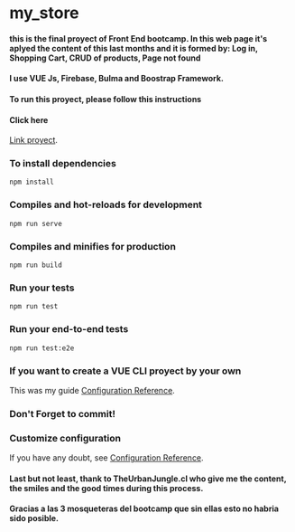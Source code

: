 # my_store

#### this is the final proyect of Front End bootcamp.  In this web page it's aplyed the content of this last months and it is formed by: Log in, Shopping Cart, CRUD of products, Page not found

#### I use VUE Js, Firebase, Bulma and Boostrap Framework. 

#### To run this proyect, please follow this instructions

#### Click here
[Link proyect](https://project-367345189914459242.web.app/).


### To install dependencies
```
npm install
```
### Compiles and hot-reloads for development
```
npm run serve
```

### Compiles and minifies for production
```
npm run build
```

### Run your tests
```
npm run test
```

### Run your end-to-end tests
```
npm run test:e2e
```

### If you want to create a VUE CLI proyect by your own
This was my guide [Configuration Reference](https://www.udemy.com/course/curso-vue/learn/lecture/12756743).

### Don't Forget to commit!

### Customize configuration
If you have any doubt, see [Configuration Reference](https://cli.vuejs.org/config/).


#### Last but not least, thank to TheUrbanJungle.cl who give me the content, the smiles and the good times during this process. 

#### Gracias a las 3 mosqueteras del bootcamp que sin ellas esto no habria sido posible. 
